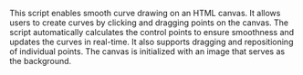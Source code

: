 This script enables smooth curve drawing on an HTML canvas. It allows users to create curves by clicking and dragging points on the canvas. The script automatically calculates the control points to ensure smoothness and updates the curves in real-time. It also supports dragging and repositioning of individual points. The canvas is initialized with an image that serves as the background.
